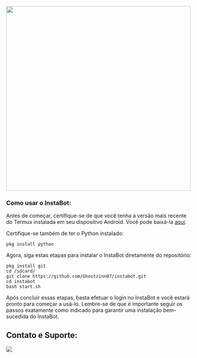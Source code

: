 <img align="center" src="https://cdn.discordapp.com/attachments/1133245779352498217/1157148039438422076/instabot.png?ex=65178d97&is=65163c17&hm=38b8a3f000d41d39c7a06d30b041b3029ca16333572cb3eff62123d2be6b292c&" width="500px">

### Como usar o InstaBot:

Antes de começar, certifique-se de que você tenha a versão mais recente do Termux instalada em seu dispositivo Android. Você pode baixá-la [aqui](https://github.com/termux/termux-app).

Certifique-se também de ter o Python instalado:

```shell
pkg install python
```
Agora, siga estas etapas para instalar o InstaBot diretamente do repositório:
```shell
pkg install git
cd /sdcard/
git clone https://github.com/Ghostzinn07/instabot.git
cd instabot
bash start.sh
```

Após concluir essas etapas, basta efetuar o login no InstaBot e você estará pronto para começar a usá-lo.
Lembre-se de que é importante seguir os passos exatamente como indicado para garantir uma instalação bem-sucedida do InstaBot.


## Contato e Suporte:

<a href="https://www.instagram.com/Ghostzinn07/"><img src="https://img.shields.io/badge/-Instagram-E4405F?style=flat-square&logo=instagram&logoColor=white&link=https://www.instagram.com/Ghostzinn07/"></a>
